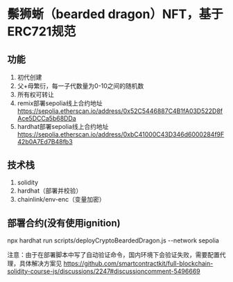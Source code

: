 # 鬃狮蜥（bearded dragon）NFT，基于ERC721规范


## 功能
1. 初代创建
2. 父+母繁衍，每一子代数量为0-10之间的随机数
3. 所有权可转让
4. remix部署sepolia线上合约地址 https://sepolia.etherscan.io/address/0x52C5446887C4B1fA03D522D8fAce5DCCa5b68DDa
5. hardhat部署sepolia线上合约地址 https://sepolia.etherscan.io/address/0xbC41000C43D346d6000284f9F42b0A7Ed7B48fb3

## 技术栈
1. solidity
2. hardhat（部署并校验）
3. chainlink/env-enc（变量加密）

## 部署合约(没有使用ignition)
npx hardhat run scripts/deployCryptoBeardedDragon.js --network sepolia

注意：由于在部署脚本中写了自动验证命令，国内环境下会验证失败，需要配置代理，具体解决方案见 https://github.com/smartcontractkit/full-blockchain-solidity-course-js/discussions/2247#discussioncomment-5496669